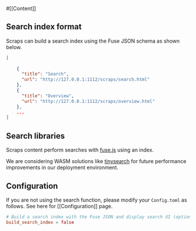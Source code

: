 #[[Content]]


## Search index format

Scraps can build a search index using the Fuse JSON schema as shown below.

```json
[
  
    {
      "title": "Search",
      "url": "http://127.0.0.1:1112/scraps/search.html"
    },
    {
      "title": "Overview",
      "url": "http://127.0.0.1:1112/scraps/overview.html"
    },
    ...
]
```

## Search libraries

Scraps content perform searches with [fuse.js](https://www.fusejs.io/) using an index.

We are considering WASM solutions like [tinysearch](https://endler.dev/2019/tinysearch) for future performance improvements in our deployment environment.

## Configuration

If you are not using the search function, please modify your `Config.toml` as follows. See here for [[Configuration]] page.

```toml
# Build a search index with the Fuse JSON and display search UI (optional, default=true, choices=true or false)
build_search_index = false
```